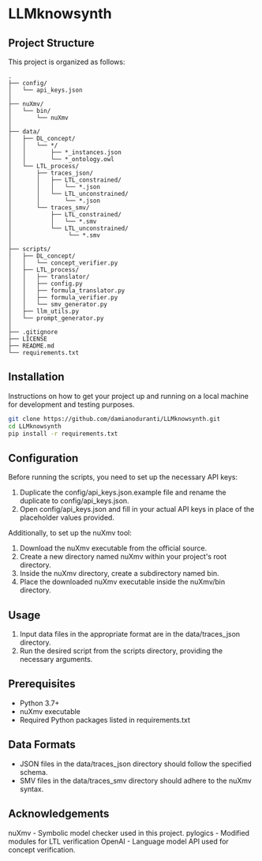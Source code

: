 # LLMknowsynth

## Project Structure

This project is organized as follows:

```text
.
├── config/
│   └── api_keys.json
│
├── nuXmv/
│   └── bin/
│       └── nuXmv
│
├── data/
│   ├── DL_concept/
│   │   └── */
│   │       ├── *_instances.json
│   │       └── *_ontology.owl
│   └── LTL_process/
│       ├── traces_json/
│       │   ├── LTL_constrained/
│       │   │   └── *.json
│       │   └── LTL_unconstrained/
│       │       └── *.json
│       └── traces_smv/
│           ├── LTL_constrained/
│           │   └── *.smv
│           └── LTL_unconstrained/
│                └── *.smv
│
├── scripts/
│   ├── DL_concept/
│   │   └── concept_verifier.py
│   ├── LTL_process/
│   │   ├── translator/
│   │   ├── config.py
│   │   ├── formula_translator.py
│   │   ├── formula_verifier.py
│   │   └── smv_generator.py
│   ├── llm_utils.py
│   └── prompt_generator.py
│
├── .gitignore
├── LICENSE
├── README.md
└── requirements.txt
```

## Installation

Instructions on how to get your project up and running on a local machine for development and testing purposes.

```bash
git clone https://github.com/damianoduranti/LLMknowsynth.git
cd LLMknowsynth
pip install -r requirements.txt
```

## Configuration

Before running the scripts, you need to set up the necessary API keys:

1. Duplicate the config/api_keys.json.example file and rename the duplicate to config/api_keys.json.
2. Open config/api_keys.json and fill in your actual API keys in place of the placeholder values provided.

Additionally, to set up the nuXmv tool:

1. Download the nuXmv executable from the official source.
2. Create a new directory named nuXmv within your project's root directory.
3. Inside the nuXmv directory, create a subdirectory named bin.
4. Place the downloaded nuXmv executable inside the nuXmv/bin directory.

## Usage

1. Input data files in the appropriate format are in the data/traces_json directory.
2. Run the desired script from the scripts directory, providing the necessary arguments.

## Prerequisites

- Python 3.7+
- nuXmv executable
- Required Python packages listed in requirements.txt

## Data Formats

- JSON files in the data/traces_json directory should follow the specified schema.
- SMV files in the data/traces_smv directory should adhere to the nuXmv syntax.

## Acknowledgements

nuXmv - Symbolic model checker used in this project.
pylogics - Modified modules for LTL verification
OpenAI - Language model API used for concept verification.
